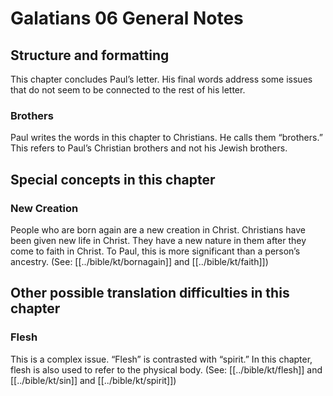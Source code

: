 # Galatians 06 General Notes
## Structure and formatting

This chapter concludes Paul’s letter. His final words address some issues that do not seem to be connected to the rest of his letter.

### Brothers
Paul writes the words in this chapter to Christians. He calls them “brothers.” This refers to Paul’s Christian brothers and not his Jewish brothers.

## Special concepts in this chapter

### New Creation

People who are born again are a new creation in Christ. Christians have been given new life in Christ. They have a new nature in them after they come to faith in Christ. To Paul, this is more significant than a person’s ancestry. (See: [[../bible/kt/bornagain]] and [[../bible/kt/faith]])

## Other possible translation difficulties in this chapter

### Flesh

This is a complex issue. “Flesh” is contrasted with “spirit.” In this chapter, flesh is also used to refer to the physical body. (See: [[../bible/kt/flesh]] and [[../bible/kt/sin]] and [[../bible/kt/spirit]])